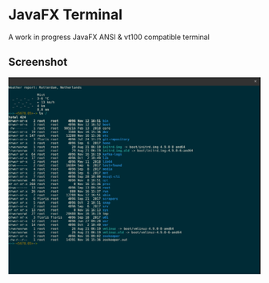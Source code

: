 # JavaFX Terminal
A work in progress JavaFX ANSI & vt100 compatible terminal

## Screenshot
![screenshot](Screenshot.png)
